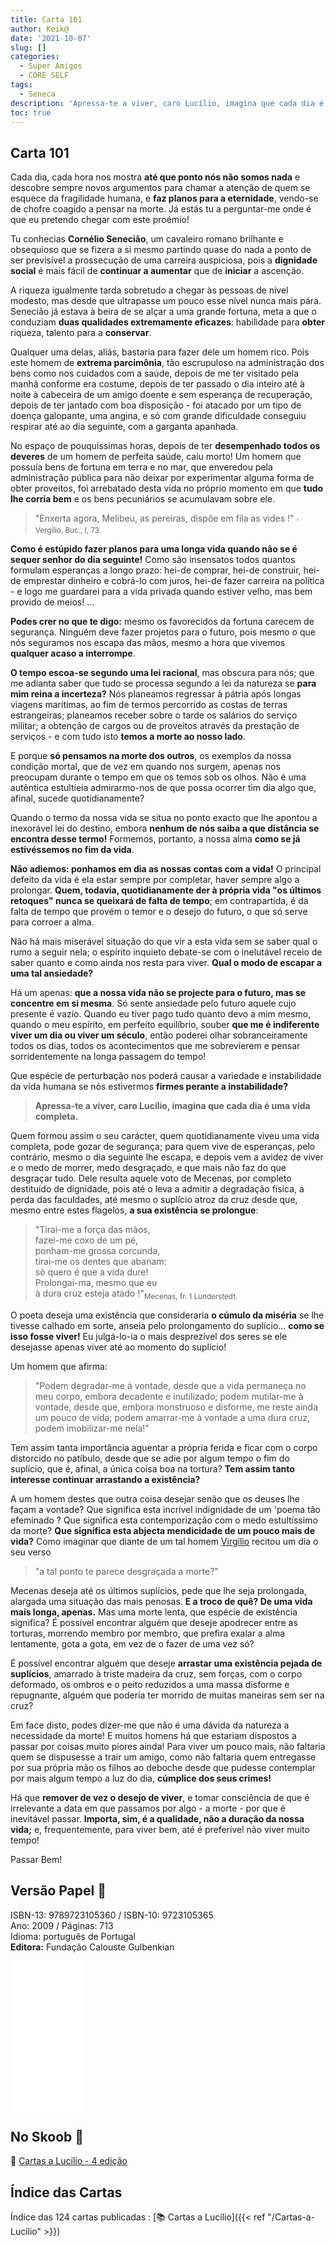 ```yaml
---
title: Carta 101
author: Keik@
date: '2021-10-07'
slug: []
categories:
  - Super Amigos
  - CORE SELF
tags:
  - Seneca
description: 'Apressa-te a viver, caro Lucílio, imagina que cada dia é uma vida completa.'
toc: true
---
```


## Carta 101

Cada dia, cada hora nos mostra **até que ponto nós não somos nada** e descobre sempre novos argumentos para chamar a atenção de quem se esquece da fragilidade humana, e **faz planos para a eternidade**, vendo-se de chofre coagido a pensar na morte. Já estás tu a perguntar-me onde é que eu pretendo chegar com este proémio!

Tu conhecias **Cornélio Senecião**, um cavaleiro romano brilhante e obsequioso que se fizera a si mesmo partindo quase do nada a ponto de ser previsível a prossecução de uma carreira auspiciosa, pois a **dignidade social** é mais fácil de **continuar a aumentar** que de **iniciar** a ascenção.

A riqueza igualmente tarda sobretudo a chegar às pessoas de nível modesto, mas desde que ultrapasse um pouco esse nível nunca mais pára. Senecião já estava à beira de se alçar a uma grande fortuna, meta a que o conduziam **duas qualidades extremamente eficazes**: habilidade para **obter** riqueza, talento para a **conservar**.

Qualquer uma delas, aliás, bastaria para fazer dele um homem rico. Pois este homem de **extrema parcimônia**, tão escrupuloso na administração dos bens como nos cuidados com a saúde, depois de me ter visitado pela manhã conforme era costume, depois de ter passado o dia inteiro até à noite à cabeceira de um amigo doente e sem esperança de recuperação, depois de ter jantado com boa disposição - foi atacado por um tipo de doença galopante, uma angina, e só com grande dificuldade conseguiu respirar até ao dia seguinte, com a garganta apanhada.

No espaço de pouquíssimas horas, depois de ter **desempenhado todos os deveres** de um homem de perfeita saúde, caiu morto! Um homem que possuía bens de fortuna em terra e no mar, que enveredou pela administração pública para não deixar por experimentar alguma forma de obter proveitos, foi arrebatado desta vida no próprio momento em que **tudo lhe corria bem** e os bens pecuniários se acumulavam sobre ele.

> "Enxerta agora, Melibeu, as pereiras, dispõe em fila as vides !" <sub>' Vergílio, Buc., I, 73.</sub>

**Como é estúpido fazer planos para uma longa vida quando não se é sequer senhor do dia seguinte!** Como são insensatos todos quantos formulam esperanças a longo prazo: hei-de comprar, hei-de construir, hei-de emprestar dinheiro e cobrá-lo com juros, hei-de fazer carreira na política - e logo me guardarei para a vida privada quando estiver velho, mas bem provido de meios! ...

**Podes crer no que te digo:** mesmo os favorecidos da fortuna carecem de segurança. Ninguém deve fazer projetos para o futuro, pois mesmo o que nós seguramos nos escapa das mãos, mesmo a hora que vivemos **qualquer acaso a interrompe**.

**O tempo escoa-se segundo uma lei racional**, mas obscura para nós; que me adianta saber que tudo se processa segundo a lei da natureza se **para mim reina a incerteza?** Nós planeamos regressar à pátria após longas viagens marítimas, ao fim de termos percorrido as costas de terras estrangeiras; planeamos receber sobre o tarde os salários do serviço militar; a obtenção de cargos ou de proveitos através da prestação de serviços - e com tudo isto **temos a morte ao nosso lado**.

E porque **só pensamos na morte dos outros**, os exemplos da nossa condição mortal, que de vez em quando nos surgem, apenas nos preocupam durante o tempo em que os temos sob os olhos. Não é uma autêntica estultíeia admirarmo-nos de que possa ocorrer tim dia algo que, afinal, sucede quotidianamente?

Quando o termo da nossa vida se situa no ponto exacto que lhe apontou a inexorável lei do destino, embora **nenhum de nós saiba a que distância se encontra desse termo!** Formemos, portanto, a nossa alma **como se já estivéssemos no fim da vida**.

**Não adiemos: ponhamos em dia as nossas contas com a vida!** O principal defeito da vida é ela estar sempre por completar, haver sempre algo a prolongar. **Quem, todavia, quotidianamente der à própria vida "os últimos retoques" nunca se queixará de falta de tempo**; em contrapartida, é da falta de tempo que provém o temor e o desejo do futuro, o que só serve para corroer a alma.

Não há mais miserável situação do que vir a esta vida sem se saber qual o rumo a seguir nela; o espírito inquieto debate-se com o inelutável receio de saber quanto e como ainda nos resta para viver. **Qual o modo de escapar a uma tal ansiedade?**

Há um apenas: **que a nossa vida não se projecte para o futuro, mas se concentre em si mesma**. Só sente ansiedade pelo futuro aquele cujo presente é vazio. Quando eu tiver pago tudo quanto devo a mim mesmo, quando o meu espírito, em perfeito equilíbrio, souber **que me é indiferente viver um dia ou viver um século**, então poderei olhar sobranceiramente todos os dias, todos os acontecimentos que me sobrevierem e pensar sorridentemente na longa passagem do tempo!

Que espécie de perturbação nos poderá causar a variedade e instabilidade da vida humana se nós estivermos **firmes perante a instabilidade?**

> **Apressa-te a viver, caro Lucílio, imagina que cada dia é uma vida completa.**

Quem formou assim o seu carácter, quem quotidianamente viveu uma vida completa, pode gozar de segurança; para quem vive de esperanças, pelo contrário, mesmo o dia seguinte lhe escapa, e depois vem a avidez de viver e o medo de morrer, medo desgraçado, e que mais não faz do que desgraçar tudo. Dele resulta aquele voto de Mecenas, por completo destituído de dignidade, pois até o leva a admitir a degradação física, a perda das faculdades, até mesmo o suplício atroz da cruz desde que, mesmo entre estes flagelos, **a sua existência se prolongue**:

> "Tirai-me a força das mãos,  
> fazei-me coxo de um pé,  
> ponham-me grossa corcunda,  
> tirai-me os dentes que abanam:  
> só quero é que a vida dure!  
> Prolongai-ma, mesmo que eu  
> à dura cruz esteja atado !"<sub>Mecenas, fr. 1 Lunderstedt.<sub>

O poeta deseja uma existência que consideraria **o cúmulo da miséria** se lhe tivesse calhado em sorte, anseia pelo prolongamento do suplício... **como se isso fosse viver!** Eu julgá-lo-ia o mais desprezível dos seres se ele desejasse apenas viver até ao momento do suplício!

Um homem que afirma:

> "Podem degradar-me à vontade, desde que a vida permaneça no meu corpo, embora decadente e inutilizado; podem mutilar-me à vontade, desde que, embora monstruoso e disforme, me reste ainda um pouco de vida; podem amarrar-me à vontade a uma dura cruz, podem imobilizar-me nela!"

Tem assim tanta importância aguentar a própria ferida e ficar com o corpo distorcido no patíbulo, desde que se adie por algum tempo o fim do suplício, que é, afinal, a única coisa boa na tortura? **Tem assim tanto interesse continuar arrastando a existência?**

A um homem destes que outra coisa desejar senão que os deuses lhe façam a vontade? Que significa esta incrível indignidade de um 'poema tão efeminado ? Que significa esta contemporização com o medo estultíssimo da morte? **Que significa esta abjecta mendicidade de um pouco mais de vida?** Como imaginar que diante de um tal homem [Virgílio](https://pt.wikipedia.org/wiki/Virg%C3%ADlio) recitou um dia o seu verso

> "a tal ponto te parece desgraçada a morte?"

Mecenas deseja até os últimos suplícios, pede que lhe seja prolongada, alargada uma situação das mais penosas. **E a troco de quê? De uma vida mais longa, apenas.** Mas uma morte lenta, que espécie de existência significa? É possível encontrar alguém que deseje apodrecer entre as torturas, morrendo membro por membro, que prefira exalar a alma lentamente, gota a gota, em vez de o fazer de uma vez só?

É possível encontrar alguém que deseje **arrastar uma existência pejada de suplícios**, amarrado à triste madeira da cruz, sem forças, com o corpo deformado, os ombros e o peito reduzidos a uma massa disforme e repugnante, alguém que poderia ter morrido de muitas maneiras sem ser na cruz?

Em face disto, podes dizer-me que não é uma dávida da natureza a necessidade da morte! E muitos homens há que estariam dispostos a passar por coisas muito piores ainda! Para viver um pouco mais, não faltaria quem se dispusesse a trair um amigo, como não faltaria quem entregasse por sua própria mão os filhos ao deboche desde que pudesse contemplar por mais algum tempo a luz do dia, **cúmplice dos seus crimes!**

Há que **remover de vez o desejo de viver**, e tomar consciência de que é irrelevante a data em que passamos por algo - a morte - por que é inevitável passar. **Importa, sim, é a qualidade, não a duração da nossa vida;** e, frequentemente, para viver bem, até é preferível não viver muito tempo!

Passar Bem!

## Versão Papel :book:

ISBN-13: 9789723105360 / ISBN-10: 9723105365  
Ano: 2009 / Páginas: 713  
Idioma: português de Portugal   
**Editora:** Fundação Calouste Gulbenkian

<iframe style="width:120px;height:240px;" marginwidth="0" marginheight="0" scrolling="no" frameborder="0" src="//ws-na.amazon-adsystem.com/widgets/q?ServiceVersion=20070822&OneJS=1&Operation=GetAdHtml&MarketPlace=BR&source=ac&ref=tf_til&ad_type=product_link&tracking_id=mundodekeika-20&marketplace=amazon&amp;region=BR&placement=9723105365&asins=9723105365&linkId=fb8dc16224bc0c2b7943ec769c5b5905&show_border=true&link_opens_in_new_window=true&price_color=333333&title_color=0066c0&bg_color=ffffff">
    </iframe>


## No Skoob :eagle:

:book: [Cartas a Lucílio - 4 edição](https://www.skoob.com.br/cartas-a-lucilio-37684ed41245.html)


## Índice das Cartas

Índice das 124 cartas publicadas : [📚 Cartas a Lucílio]({{< ref "/Cartas-a-Lucilio" >}})
